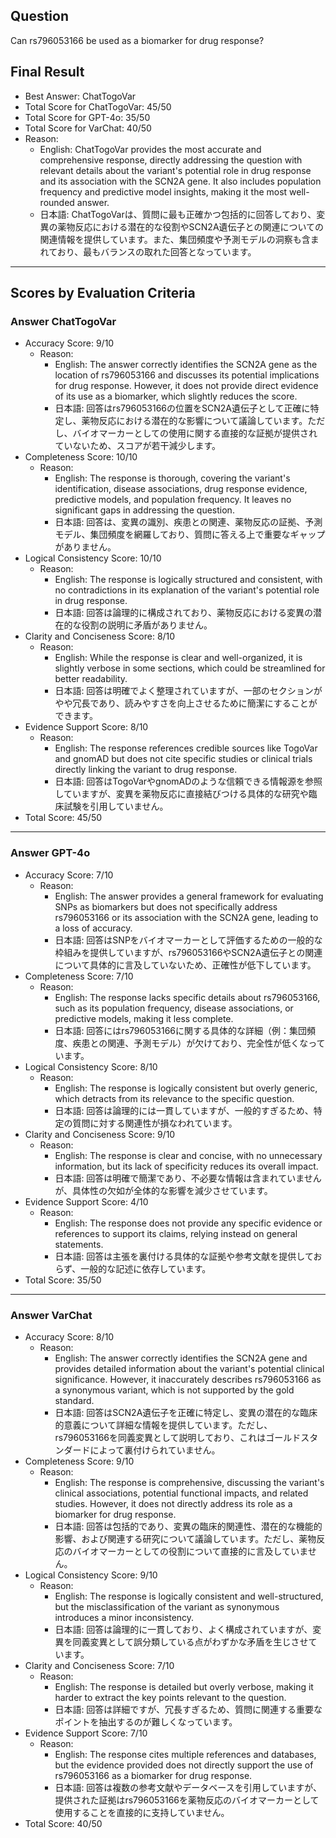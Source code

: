 ## Question

Can rs796053166 be used as a biomarker for drug response?

## Final Result

- Best Answer: ChatTogoVar
- Total Score for ChatTogoVar: 45/50
- Total Score for GPT-4o: 35/50
- Total Score for VarChat: 40/50
- Reason:
  - English: ChatTogoVar provides the most accurate and comprehensive response, directly addressing the question with relevant details about the variant's potential role in drug response and its association with the SCN2A gene. It also includes population frequency and predictive model insights, making it the most well-rounded answer.
  - 日本語: ChatTogoVarは、質問に最も正確かつ包括的に回答しており、変異の薬物反応における潜在的な役割やSCN2A遺伝子との関連についての関連情報を提供しています。また、集団頻度や予測モデルの洞察も含まれており、最もバランスの取れた回答となっています。

---

## Scores by Evaluation Criteria

### Answer ChatTogoVar
- Accuracy Score: 9/10
  - Reason: 
    - English: The answer correctly identifies the SCN2A gene as the location of rs796053166 and discusses its potential implications for drug response. However, it does not provide direct evidence of its use as a biomarker, which slightly reduces the score.
    - 日本語: 回答はrs796053166の位置をSCN2A遺伝子として正確に特定し、薬物反応における潜在的な影響について議論しています。ただし、バイオマーカーとしての使用に関する直接的な証拠が提供されていないため、スコアが若干減少します。
- Completeness Score: 10/10
  - Reason: 
    - English: The response is thorough, covering the variant's identification, disease associations, drug response evidence, predictive models, and population frequency. It leaves no significant gaps in addressing the question.
    - 日本語: 回答は、変異の識別、疾患との関連、薬物反応の証拠、予測モデル、集団頻度を網羅しており、質問に答える上で重要なギャップがありません。
- Logical Consistency Score: 10/10
  - Reason: 
    - English: The response is logically structured and consistent, with no contradictions in its explanation of the variant's potential role in drug response.
    - 日本語: 回答は論理的に構成されており、薬物反応における変異の潜在的な役割の説明に矛盾がありません。
- Clarity and Conciseness Score: 8/10
  - Reason: 
    - English: While the response is clear and well-organized, it is slightly verbose in some sections, which could be streamlined for better readability.
    - 日本語: 回答は明確でよく整理されていますが、一部のセクションがやや冗長であり、読みやすさを向上させるために簡潔にすることができます。
- Evidence Support Score: 8/10
  - Reason: 
    - English: The response references credible sources like TogoVar and gnomAD but does not cite specific studies or clinical trials directly linking the variant to drug response.
    - 日本語: 回答はTogoVarやgnomADのような信頼できる情報源を参照していますが、変異を薬物反応に直接結びつける具体的な研究や臨床試験を引用していません。
- Total Score: 45/50

---

### Answer GPT-4o
- Accuracy Score: 7/10
  - Reason: 
    - English: The answer provides a general framework for evaluating SNPs as biomarkers but does not specifically address rs796053166 or its association with the SCN2A gene, leading to a loss of accuracy.
    - 日本語: 回答はSNPをバイオマーカーとして評価するための一般的な枠組みを提供していますが、rs796053166やSCN2A遺伝子との関連について具体的に言及していないため、正確性が低下しています。
- Completeness Score: 7/10
  - Reason: 
    - English: The response lacks specific details about rs796053166, such as its population frequency, disease associations, or predictive models, making it less complete.
    - 日本語: 回答にはrs796053166に関する具体的な詳細（例：集団頻度、疾患との関連、予測モデル）が欠けており、完全性が低くなっています。
- Logical Consistency Score: 8/10
  - Reason: 
    - English: The response is logically consistent but overly generic, which detracts from its relevance to the specific question.
    - 日本語: 回答は論理的には一貫していますが、一般的すぎるため、特定の質問に対する関連性が損なわれています。
- Clarity and Conciseness Score: 9/10
  - Reason: 
    - English: The response is clear and concise, with no unnecessary information, but its lack of specificity reduces its overall impact.
    - 日本語: 回答は明確で簡潔であり、不必要な情報は含まれていませんが、具体性の欠如が全体的な影響を減少させています。
- Evidence Support Score: 4/10
  - Reason: 
    - English: The response does not provide any specific evidence or references to support its claims, relying instead on general statements.
    - 日本語: 回答は主張を裏付ける具体的な証拠や参考文献を提供しておらず、一般的な記述に依存しています。
- Total Score: 35/50

---

### Answer VarChat
- Accuracy Score: 8/10
  - Reason: 
    - English: The answer correctly identifies the SCN2A gene and provides detailed information about the variant's potential clinical significance. However, it inaccurately describes rs796053166 as a synonymous variant, which is not supported by the gold standard.
    - 日本語: 回答はSCN2A遺伝子を正確に特定し、変異の潜在的な臨床的意義について詳細な情報を提供しています。ただし、rs796053166を同義変異として説明しており、これはゴールドスタンダードによって裏付けられていません。
- Completeness Score: 9/10
  - Reason: 
    - English: The response is comprehensive, discussing the variant's clinical associations, potential functional impacts, and related studies. However, it does not directly address its role as a biomarker for drug response.
    - 日本語: 回答は包括的であり、変異の臨床的関連性、潜在的な機能的影響、および関連する研究について議論しています。ただし、薬物反応のバイオマーカーとしての役割について直接的に言及していません。
- Logical Consistency Score: 9/10
  - Reason: 
    - English: The response is logically consistent and well-structured, but the misclassification of the variant as synonymous introduces a minor inconsistency.
    - 日本語: 回答は論理的に一貫しており、よく構成されていますが、変異を同義変異として誤分類している点がわずかな矛盾を生じさせています。
- Clarity and Conciseness Score: 7/10
  - Reason: 
    - English: The response is detailed but overly verbose, making it harder to extract the key points relevant to the question.
    - 日本語: 回答は詳細ですが、冗長すぎるため、質問に関連する重要なポイントを抽出するのが難しくなっています。
- Evidence Support Score: 7/10
  - Reason: 
    - English: The response cites multiple references and databases, but the evidence provided does not directly support the use of rs796053166 as a biomarker for drug response.
    - 日本語: 回答は複数の参考文献やデータベースを引用していますが、提供された証拠はrs796053166を薬物反応のバイオマーカーとして使用することを直接的に支持していません。
- Total Score: 40/50